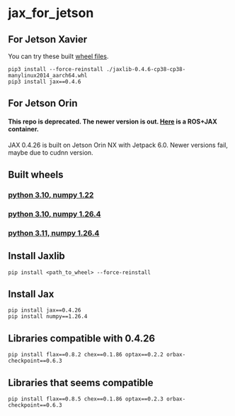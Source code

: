 # jax_for_jetson

## For Jetson Xavier
You can try these built [wheel files](https://drive.google.com/drive/folders/16XHsvKMb5L744dCcH9M1xWInWsjZfygi?usp=sharing).

```
pip3 install --force-reinstall ./jaxlib-0.4.6-cp38-cp38-manylinux2014_aarch64.whl
pip3 install jax==0.4.6
```

## For Jetson Orin

#### This repo is deprecated. The newer version is out. [Here](https://github.com/zzangupenn/jax_ros_docker_jetson) is a ROS+JAX container.

JAX 0.4.26 is built on Jetson Orin NX with Jetpack 6.0. Newer versions fail, maybe due to cudnn version.

## Built wheels
### [python 3.10, numpy 1.22](https://drive.google.com/file/d/1a63g4pEbtcAZXusio99A_nzoIwKK-LJF/view?usp=sharing)
### [python 3.10, numpy 1.26.4](https://drive.google.com/file/d/1kaLXBcUPg99orAJQ09XOZ5RtRFtAd7oL/view?usp=sharing)
### [python 3.11, numpy 1.26.4](https://drive.google.com/file/d/1dP7sEI9JeMMQ8OtwlFLyJzh_KlwBRJBH/view?usp=sharing)

## Install Jaxlib
```
pip install <path_to_wheel> --force-reinstall
```

## Install Jax
```
pip install jax==0.4.26
pip install numpy==1.26.4
```

## Libraries compatible with 0.4.26
```
pip install flax==0.8.2 chex==0.1.86 optax==0.2.2 orbax-checkpoint==0.6.3
```

## Libraries that seems compatible
```
pip install flax==0.8.5 chex==0.1.86 optax==0.2.3 orbax-checkpoint==0.6.3
```
